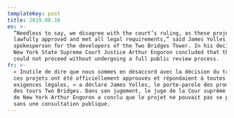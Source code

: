 ```yaml
---
templateKey: post
title: 2019.08.16
en: >-
  “Needless to say, we disagree with the court’s ruling, as these projects were
  lawfully approved and met all legal requirements,” said James Yolles, a
  spokesperson for the developers of the Two Bridges Tower. In his decision, the
  New York State Supreme Court Justice Arthur Engoron concluded that the project
  could not proceed without undergoing a full public review process.
fr: >-
  « Inutile de dire que nous sommes en désaccord avec la décision du tribunal:
  ces projets ont été officiellement approuvés et répondaient à toutes les
  exigences légales, » a déclaré James Yolles, le porte-parole des promoteurs
  des tours Two Bridges. Dans son jugement, le juge de la Cour suprême de l'État
  de New York Arthur Engoron a conclu que le projet ne pouvait pas se poursuivre
  sans une consultation publique.
---
```


